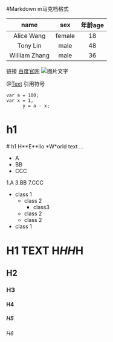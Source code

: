#Markdown m马克档格式

| name  |  sex  | 年龄age |
|:-------:|:-----:|:-----:|
| Alice Wang | female  | 18 |
|Tony Lin| male| 48 |
| William Zhang | male | 36 |

链接
<a></a>
[百度官网](https://www.baidu.com)
![图片文字](http://img01.taopic.com/141114/318762-1411140S63574.jpg)

@[Text](https:///127.0.0.1)
引用符号
```
var a = 100;
var x = 1,
      y = a - x;
 ```


<h1>h1</h1>
# h1
H**E**llo *W*orld text ...




* A
* BB
* CCC

1.A
3.BB
7.CCC

* class 1
    * class 2
        * class3
    * class 2
    * class 2
* class 1

# H1 TEXT H*HH*H
## H2
### H3
#### H4
##### H5
###### H6
